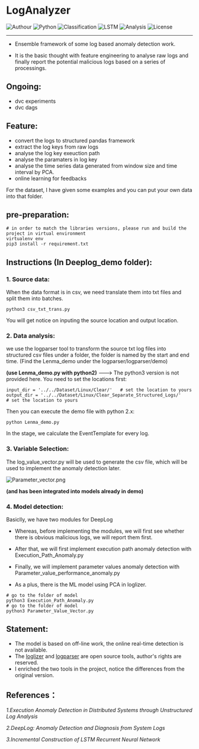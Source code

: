 # LogAnalyzer

![Authour](https://img.shields.io/badge/Author-Wapiti08-blue.svg) 
![Python](https://img.shields.io/badge/Python-3.8-brightgreen.svg) 
![Classification](https://img.shields.io/badge/Multi-Class%20Classification-redgreen.svg)
![LSTM](https://img.shields.io/badge/RNN-LSTM-redgreen.svg)
![Analysis](https://img.shields.io/badge/Analysis-Anomaly%20logs-redgreen.svg)
![License](https://img.shields.io/badge/license-MIT3.0-green.svg)

---

- Ensemble framework of some log based anomaly detection work.

- It is the basic thought with feature engineering to analyse raw logs and finally report the potential malicious logs based on a series of processings.

## Ongoing:
- dvc experiments
- dvc dags

## Feature:

- convert the logs to structured pandas framework
- extract the log keys from raw logs
- analyse the log key exeuction path
- analyse the paramaters in log key
- analyse the time series data generated from window size and time interval by PCA. 
- online learning for feedbacks

For the dataset, I have given some examples and you can put your own data into that folder.

## pre-preparation:

```
# in order to match the libraries versions, please run and build the project in virtual environment
virtualenv env
pip3 install -r requirement.txt
```

## Instructions (In Deeplog_demo folder):

###  1. Source data:
When the data format is in csv, we need translate them into txt files and split them into batches.
```
python3 csv_txt_trans.py 
```
You will get notice on inputing the source location and output location.

###  2. Data analysis:
we use the logparser tool to transform the source txt log files into structured csv files under a folder, the folder is named by the start and end time. (Find the Lenma_demo under the logparser/logparser/demo)

**(use Lenma_demo.py with python2)** ---> The python3 version is not provided here.
You need to set the locations first:
```
input_dir = '../../Dataset/Linux/Clear/'   # set the location to yours
output_dir = '../../Dataset/Linux/Clear_Separate_Structured_Logs/'    # set the location to yours
```
Then you can execute the demo file with python 2.x:
```
python Lenma_demo.py 
```

In the stage, we calculate the EventTemplate for every log. 

###  3. Variable Selection:
The log_value_vector.py will be used to generate the csv file, which will be used to implement the anomaly detection later. 

![Parameter_vector.png](https://github.com/Wapiti08/DeepLog/blob/master/Deeplog_demo/Pic/Dataframe.png)



**(and has been integrated into models already in demo)**

###  4. Model detection:
Basiclly, we have two modules for DeepLog 

- Whereas, before implementing the modules, we will first see whether there is obvious malicious logs, we will report them first.

- After that, we will first implement execution path anomaly detection with Execution_Path_Anomaly.py
	
- Finally, we will implement parameter values anomaly detection with Parameter_value_performance_anomaly.py	

- As a plus, there is the ML model using PCA in loglizer.

```
# go to the folder of model
python3 Execution_Path_Anomaly.py
# go to the folder of model
python3 Parameter_Value_Vector.py 
```
## Statement:
- The model is based on off-line work, the online real-time detection is not available.
- The [loglizer](https://github.com/logpai/loglizer) and [logparser](https://github.com/logpai/logparser) are open source tools, author's rights are reserved.
- I enriched the two tools in the project, notice the differences from the original version.

## References：
*1.Execution Anomaly Detection in Distributed Systems through Unstructured Log Analysis*

*2.DeepLog: Anomaly Detection and Diagnosis from System Logs*

*3.Incremental Construction of LSTM Recurrent Neural Network*
